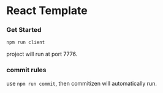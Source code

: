 # React Template

### Get Started

```bash
npm run client
```

project will run at port 7776.

### commit rules

use `npm run commit`, then commitizen will automatically run.
